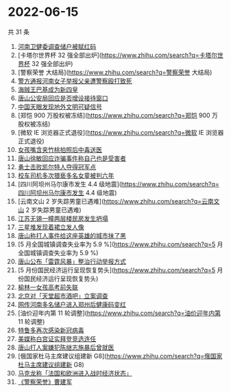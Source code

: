 # 2022-06-15

共 31 条

<!-- BEGIN -->
<!-- 最后更新时间 Wed Jun 15 2022 19:12:23 GMT+0800 (China Standard Time) -->

1. [河南卫健委调查储户被赋红码](https://www.zhihu.com/search?q=河南卫健委调查储户被赋红码)
1. [卡塔尔世界杯 32 强全部出炉​](https://www.zhihu.com/search?q=卡塔尔世界杯 32 强全部出炉​)
1. [警察荣誉 大结局](https://www.zhihu.com/search?q=警察荣誉 大结局)
1. [警方通报河南女子举报父亲遭警察殴打致死](https://www.zhihu.com/search?q=警方通报河南女子举报父亲遭警察殴打致死)
1. [海贼王巴基成为新四皇](https://www.zhihu.com/search?q=海贼王巴基成为新四皇)
1. [唐山公安局回应是否增设接待窗口](https://www.zhihu.com/search?q=唐山公安局回应是否增设接待窗口)
1. [中国天眼发现地外文明可疑信号](https://www.zhihu.com/search?q=中国天眼发现地外文明可疑信号)
1. [郑恺 900 万股权被冻结](https://www.zhihu.com/search?q=郑恺 900 万股权被冻结)
1. [微软 IE 浏览器正式退役](https://www.zhihu.com/search?q=微软 IE 浏览器正式退役)
1. [女孩嘴含夹竹桃拍照后中毒送医](https://www.zhihu.com/search?q=女孩嘴含夹竹桃拍照后中毒送医)
1. [唐山徐敏回应诈骗事件称自己也是受害者](https://www.zhihu.com/search?q=唐山徐敏回应诈骗事件称自己也是受害者)
1. [勇士击败凯尔特人夺得冠军点](https://www.zhihu.com/search?q=勇士击败凯尔特人夺得冠军点)
1. [校车司机多次猥亵多名女童被判六年](https://www.zhihu.com/search?q=校车司机多次猥亵多名女童被判六年)
1. [四川阿坝州马尔康市发生 4.4 级地震](https://www.zhihu.com/search?q=四川阿坝州马尔康市发生 4.4 级地震)
1. [云南文山 2 岁失踪男童已遇难](https://www.zhihu.com/search?q=云南文山 2 岁失踪男童已遇难)
1. [江苏无锡一幢两层楼民房发生坍塌](https://www.zhihu.com/search?q=江苏无锡一幢两层楼民房发生坍塌)
1. [三星堆发现着裙立发人像](https://www.zhihu.com/search?q=三星堆发现着裙立发人像)
1. [唐山称打人事件给这座英雄的城市抹了黑](https://www.zhihu.com/search?q=唐山称打人事件给这座英雄的城市抹了黑)
1. [5 月全国城镇调查失业率为 5.9 %](https://www.zhihu.com/search?q=5 月全国城镇调查失业率为 5.9 %)
1. [唐山公布「雷霆风暴」整治行动举报方式](https://www.zhihu.com/search?q=唐山公布「雷霆风暴」整治行动举报方式)
1. [5 月份国民经济运行呈现恢复势头](https://www.zhihu.com/search?q=5 月份国民经济运行呈现恢复势头)
1. [榆林一女孩高考前失联](https://www.zhihu.com/search?q=榆林一女孩高考前失联)
1. [北京对「天堂超市酒吧」立案调查](https://www.zhihu.com/search?q=北京对「天堂超市酒吧」立案调查)
1. [网传河南多名储户进入郑州后健康码变红](https://www.zhihu.com/search?q=网传河南多名储户进入郑州后健康码变红)
1. [油价迎年内第 11 轮调整](https://www.zhihu.com/search?q=油价迎年内第 11 轮调整)
1. [特鲁多再次感染新冠病毒](https://www.zhihu.com/search?q=特鲁多再次感染新冠病毒)
1. [美媒称白宫证实拜登竞选连任](https://www.zhihu.com/search?q=美媒称白宫证实拜登竞选连任)
1. [唐山打人案嫌犯陈继志施暴后曾就医](https://www.zhihu.com/search?q=唐山打人案嫌犯陈继志施暴后曾就医)
1. [俄国家杜马主席建议组建新 G8](https://www.zhihu.com/search?q=俄国家杜马主席建议组建新 G8)
1. [马克龙称「法国和欧洲进入战时经济状态」](https://www.zhihu.com/search?q=马克龙称「法国和欧洲进入战时经济状态」)
1. [《警察荣誉》曹建军](https://www.zhihu.com/search?q=《警察荣誉》曹建军)

<!-- END -->
